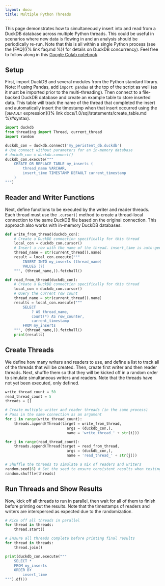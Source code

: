 ```yaml
---
layout: docu
title: Multiple Python Threads
---
```


This page demonstrates how to simultaneously insert into and read from a DuckDB database across multiple Python threads.
This could be useful in scenarios where new data is flowing in and an analysis should be periodically re-run.
Note that this is all within a single Python process (see the [FAQ]({% link faq.md %}) for details on DuckDB concurrency).
Feel free to follow along in this [Google Colab notebook](https://colab.research.google.com/drive/190NB2m-LIfDcMamCY5lIzaD2OTMnYclB?usp=sharing).

## Setup

First, import DuckDB and several modules from the Python standard library.
Note: if using Pandas, add `import pandas` at the top of the script as well (as it must be imported prior to the multi-threading).
Then connect to a file-backed DuckDB database and create an example table to store inserted data.
This table will track the name of the thread that completed the insert and automatically insert the timestamp when that insert occurred using the [`DEFAULT` expression]({% link docs/1.0/sql/statements/create_table.md %}#syntax).

```python
import duckdb
from threading import Thread, current_thread
import random

duckdb_con = duckdb.connect('my_peristent_db.duckdb')
# Use connect without parameters for an in-memory database
# duckdb_con = duckdb.connect()
duckdb_con.execute("""
    CREATE OR REPLACE TABLE my_inserts (
        thread_name VARCHAR,
        insert_time TIMESTAMP DEFAULT current_timestamp
    )
""")
```

## Reader and Writer Functions

Next, define functions to be executed by the writer and reader threads.
Each thread must use the `.cursor()` method to create a thread-local connection to the same DuckDB file based on the original connection.
This approach also works with in-memory DuckDB databases.

```python
def write_from_thread(duckdb_con):
    # Create a DuckDB connection specifically for this thread
    local_con = duckdb_con.cursor()
    # Insert a row with the name of the thread. insert_time is auto-generated.
    thread_name = str(current_thread().name)
    result = local_con.execute("""
        INSERT INTO my_inserts (thread_name)
        VALUES (?)
    """, (thread_name,)).fetchall()

def read_from_thread(duckdb_con):
    # Create a DuckDB connection specifically for this thread
    local_con = duckdb_con.cursor()
    # Query the current row count
    thread_name = str(current_thread().name)
    results = local_con.execute("""
        SELECT
            ? AS thread_name,
            count(*) AS row_counter,
            current_timestamp
        FROM my_inserts
    """, (thread_name,)).fetchall()
    print(results)
```

## Create Threads

We define how many writers and readers to use, and define a list to track all of the threads that will be created.
Then, create first writer and then reader threads.
Next, shuffle them so that they will be kicked off in a random order to simulate simultaneous writers and readers.
Note that the threads have not yet been executed, only defined.

```python
write_thread_count = 50
read_thread_count = 5
threads = []

# Create multiple writer and reader threads (in the same process)
# Pass in the same connection as an argument
for i in range(write_thread_count):
    threads.append(Thread(target = write_from_thread,
                            args = (duckdb_con,),
                            name = 'write_thread_' + str(i)))

for j in range(read_thread_count):
    threads.append(Thread(target = read_from_thread,
                            args = (duckdb_con,),
                            name = 'read_thread_' + str(j)))

# Shuffle the threads to simulate a mix of readers and writers
random.seed(6) # Set the seed to ensure consistent results when testing
random.shuffle(threads)
```

## Run Threads and Show Results

Now, kick off all threads to run in parallel, then wait for all of them to finish before printing out the results.
Note that the timestamps of readers and writers are interspersed as expected due to the randomization.

```python
# Kick off all threads in parallel
for thread in threads:
    thread.start()

# Ensure all threads complete before printing final results
for thread in threads:
    thread.join()

print(duckdb_con.execute("""
    SELECT *
    FROM my_inserts
    ORDER BY
        insert_time
""").df())
```